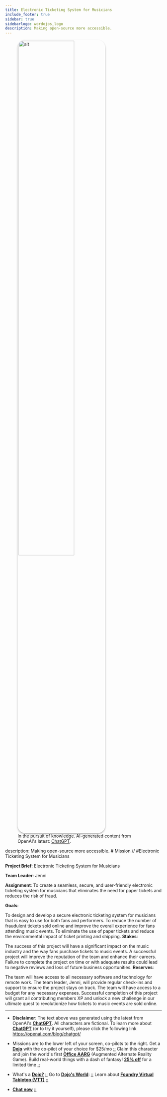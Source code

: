 ```yaml
---
title: Electronic Ticketing System for Musicians
include_footer: true
sidebar: true
sidebarlogo: wordojos_logo
description: Making open-source more accessible.
---
```

<figure>
    <img src='/uploads/mechs/Barista.png' style="width: 65%;height: 65%;padding: 3px; box-shadow: 0 3px 5px rgba(0,0,0,.3);border-radius: 25px;overflow: hidden;border: none;" align="middle"; alt='alt'; alt='student in hoody with laptop';/>
    <figcaption>In the pursuit of knowledge.  AI-generated content from OpenAI's latest: <a href="https://openai.com/blog/chatgpt/" >ChatGPT</a>.</figcaption>
</figure>
description: Making open-source more accessible.
# Mission // #Electronic Ticketing System for Musicians

**Project Brief**: Electronic Ticketing System for Musicians

**Team Leader**: Jenni

**Assignment**: To create a seamless, secure, and user-friendly electronic ticketing system for musicians that eliminates the need for paper tickets and reduces the risk of fraud.

**Goals**:

To design and develop a secure electronic ticketing system for musicians that is easy to use for both fans and performers.
To reduce the number of fraudulent tickets sold online and improve the overall experience for fans attending music events.
To eliminate the use of paper tickets and reduce the environmental impact of ticket printing and shipping.
**Stakes**:

The success of this project will have a significant impact on the music industry and the way fans purchase tickets to music events.
A successful project will improve the reputation of the team and enhance their careers.
Failure to complete the project on time or with adequate results could lead to negative reviews and loss of future business opportunities.
**Reserves**:

The team will have access to all necessary software and technology for remote work.
The team leader, Jenni, will provide regular check-ins and support to ensure the project stays on track.
The team will have access to a budget for any necessary expenses.
Successful completion of this project will grant all contributing members XP and unlock a new challenge in our ultimate quest to revolutionize how tickets to music events are sold online.

---

* **Disclaimer**: The text above was generated using the latest from OpenAI's [**ChatGPT**](https://openai.com/blog/chatgpt/).  All characters are fictional.  To learn more about [**ChatGPT**](https://openai.com/blog/chatgpt/) (or to try it yourself), please click the following link https://openai.com/blog/chatgpt/

* Missions are to the lower left of your screen, co-pilots to the right. Get a [**Dojo**](https://workmates.live/marketplace) with the co-pilot of your choice for $25/mo [::](https://workmates.live/marketplace)  Claim this character and join the world's first [**Office AARG**](https://dojos.world) (Augmented Alternate Reality Game). Build real-world things with a dash of fantasy! [**25% off**](https://blog.workdojos.com/deal-on-a-dojo) for a limited time [::](https://blog.workdojos.com/deal-on-a-dojo) 

* What's a [**Dojo?**](https://workdojos.com) [::](https://workdojos.com)  Go to [**Dojo's World**](https://dojos.world): [::](https://dojos.world)  Learn about [**Foundry Virtual Tabletop (VTT)**](https://foundryvtt.com) [::](https://foundryvtt.com/)

* [**Chat now**](https://chat.workmates.live/channel/support) [::](https://chat.workmates.live/channel/support)